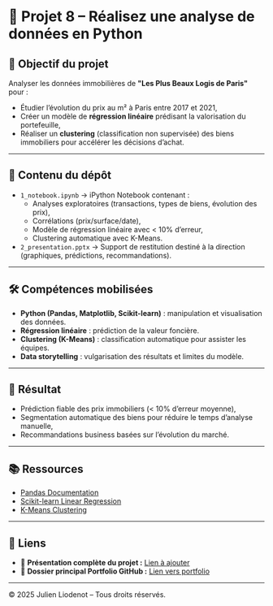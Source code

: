 # 🐍 Projet 8 – Réalisez une analyse de données en Python

## 🎯 Objectif du projet
Analyser les données immobilières de **"Les Plus Beaux Logis de Paris"** pour :
- Étudier l’évolution du prix au m² à Paris entre 2017 et 2021,
- Créer un modèle de **régression linéaire** prédisant la valorisation du portefeuille,
- Réaliser un **clustering** (classification non supervisée) des biens immobiliers pour accélérer les décisions d’achat.

---

## 📂 Contenu du dépôt
- `1_notebook.ipynb` → iPython Notebook contenant :
  - Analyses exploratoires (transactions, types de biens, évolution des prix),
  - Corrélations (prix/surface/date),
  - Modèle de régression linéaire avec < 10% d’erreur,
  - Clustering automatique avec K-Means.
- `2_presentation.pptx` → Support de restitution destiné à la direction (graphiques, prédictions, recommandations).

---

## 🛠️ Compétences mobilisées
- **Python (Pandas, Matplotlib, Scikit-learn)** : manipulation et visualisation des données.
- **Régression linéaire** : prédiction de la valeur foncière.
- **Clustering (K-Means)** : classification automatique pour assister les équipes.
- **Data storytelling** : vulgarisation des résultats et limites du modèle.

---

## 🚀 Résultat
- Prédiction fiable des prix immobiliers (< 10% d’erreur moyenne),
- Segmentation automatique des biens pour réduire le temps d’analyse manuelle,
- Recommandations business basées sur l’évolution du marché.

---

## 📚 Ressources
- [Pandas Documentation](https://pandas.pydata.org/docs/)
- [Scikit-learn Linear Regression](https://scikit-learn.org/stable/modules/generated/sklearn.linear_model.LinearRegression.html)
- [K-Means Clustering](https://scikit-learn.org/stable/modules/clustering.html#k-means)

---

## 🔗 Liens
- 🔗 **Présentation complète du projet :** [Lien à ajouter](#)
- 🔗 **Dossier principal Portfolio GitHub :** [Lien vers portfolio](#)

---
© 2025 Julien Liodenot – Tous droits réservés.
